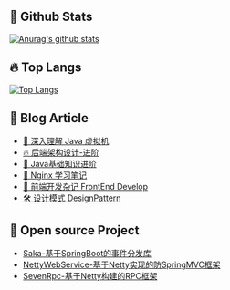 
## 🔀 Github Stats

[![Anurag's github stats](https://github-readme-stats.vercel.app/api?username=taoes&show_icons=true)](https://github.com/anuraghazra/github-readme-stats)

## 🔥 Top Langs

[![Top Langs](https://github-readme-stats.vercel.app/api/top-langs/?username=taoes)](https://github.com/anuraghazra/github-readme-stats)


## 📖 Blog Article

+ [📔 深入理解 Java 虚拟机](https://www.zhoutao123.com/page/book/1)
+ [🔥 后端架构设计-进阶](https://www.zhoutao123.com/page/book/2)
+ [📖 Java基础知识进阶](https://www.zhoutao123.com/page/book/3)
+ [🔀 Nginx 学习笔记](https://www.zhoutao123.com/page/book/4)
+ [🧬 前端开发杂记 FrontEnd Develop](https://www.zhoutao123.com/page/book/5)
+ [🛠 设计模式 DesignPattern](https://www.zhoutao123.com/page/book/6)

## 🏫 Open source Project

+ [Saka-基于SpringBoot的事件分发库](https://github.com/taoes/Saka)
+ [NettyWebService-基于Netty实现的防SpringMVC框架](https://github.com/taoes/NettyWebService)
+ [SevenRpc-基于Netty构建的RPC框架](https://github.com/taoes/SevenRpc)

